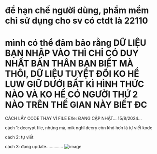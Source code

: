 # để hạn chế người dùng, phầm mềm chỉ sử dụng cho sv có ctdt là 22110

# mình có thể đảm bảo rằng DỮ LIỆU BẠN NHẬP VÀO THÌ CHỈ CÓ DUY NHẤT BẢN THÂN BẠN BIẾT MÀ THÔI, DỮ LIỆU TUYỆT ĐỐI KO HỀ LUW GIỮ DƯỚI BẤT KÌ HÌNH THỨC NÀO VÀ KO HỀ CÓ NGƯỜI THỨ 2 NÀO TRÊN THẾ GIAN NÀY BIẾT ĐC


 CÁCH LẤY CODE THAY VÌ FILE EXe: ĐANG CẬP NHẬT... 15/8/2024...
 
cách 1: decrypt file, nhưng mà, mik nghĩ decry còn khó hơn là tự viết kode

cách 2: tự viết

cách 3: đang update..............
![image](https://github.com/tuoitho/dkmh2025/assets/135036590/9520820f-c302-415c-88df-bcdd4d5c359a)
